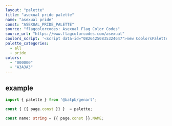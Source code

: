 ```yaml
---
layout: "palette"
title: "asexual pride palette"
name: "asexual pride"
const: "ASEXUAL_PRIDE_PALETTE"
source: "flagcolorcodes: Asexual Flag Color Codes"
source_url: "https://www.flagcolorcodes.com/asexual"
coolors_script: '<script data-id="08264250835324647">new CoolorsPaletteWidget("08264250835324647", ["000000","a3a3a3","ffffff","80007f"],"asexual pride"); </script>'
palette_categories:
  - all
  - pride
colors:
  - "000000"
  - "A3A3A3"
---
```


## example

```typescript
import { palette } from '@batpb/genart';

const { {{ page.const }} }  = palette;

const name: string = {{ page.const }}.NAME;
```
